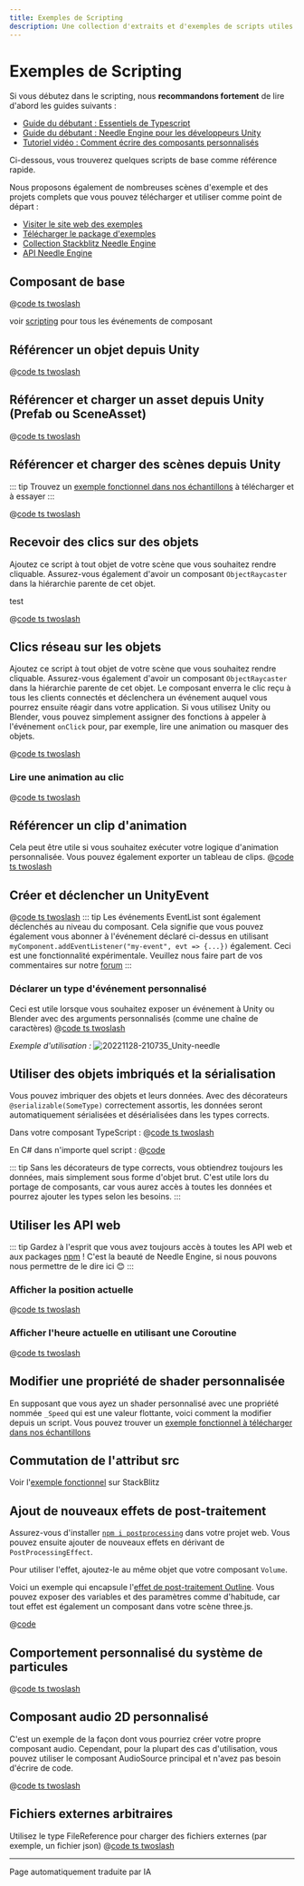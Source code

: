 ```yaml
---
title: Exemples de Scripting
description: Une collection d'extraits et d'exemples de scripts utiles.
---
```


# Exemples de Scripting

Si vous débutez dans le scripting, nous **recommandons fortement** de lire d'abord les guides suivants :

- [Guide du débutant : Essentiels de Typescript](./getting-started/typescript-essentials.md)
- [Guide du débutant : Needle Engine pour les développeurs Unity](./getting-started/for-unity-developers.md)
- [Tutoriel vidéo : Comment écrire des composants personnalisés](https://youtu.be/uf5UK0bLHlY?si=82U_2L4n2V7XL7RJ)

Ci-dessous, vous trouverez quelques scripts de base comme référence rapide.

Nous proposons également de nombreuses scènes d'exemple et des projets complets que vous pouvez télécharger et utiliser comme point de départ :
- [Visiter le site web des exemples](https://engine.needle.tools/samples?utm_source=needle_docs&utm_content=scripting_examples)
- [Télécharger le package d'exemples](https://engine.needle.tools/downloads/unity/samples)
- [Collection Stackblitz Needle Engine](https://stackblitz.com/@marwie/collections/needle-engine)
- [API Needle Engine](https://engine.needle.tools/api)

## Composant de base
<stackblitz file="@code/basic-component.ts"></stackblitz>
@[code ts twoslash](@code/basic-component.ts)

voir [scripting](scripting#lifecycle-methods) pour tous les événements de composant

## Référencer un objet depuis Unity
@[code ts twoslash](@code/component-object-reference.ts)

## Référencer et charger un asset depuis Unity (Prefab ou SceneAsset)
@[code ts twoslash](@code/component-prefab.ts)

## Référencer et charger des scènes depuis Unity
::: tip
Trouvez un [exemple fonctionnel dans nos échantillons](https://engine.needle.tools/samples/multi-scenes-(dynamic-loading)) à télécharger et à essayer
:::

@[code ts twoslash](@code/component-scene.ts)

## Recevoir des clics sur des objets
Ajoutez ce script à tout objet de votre scène que vous souhaitez rendre cliquable. Assurez-vous également d'avoir un composant `ObjectRaycaster` dans la hiérarchie parente de cet objet.

<stackblitz file="@code/component-click.ts">
test
</stackblitz>

@[code ts twoslash](@code/component-click.ts)


## Clics réseau sur les objets

Ajoutez ce script à tout objet de votre scène que vous souhaitez rendre cliquable. Assurez-vous également d'avoir un composant `ObjectRaycaster` dans la hiérarchie parente de cet objet.
Le composant enverra le clic reçu à tous les clients connectés et déclenchera un événement auquel vous pourrez ensuite réagir dans votre application. Si vous utilisez Unity ou Blender, vous pouvez simplement assigner des fonctions à appeler à l'événement `onClick` pour, par exemple, lire une animation ou masquer des objets.

@[code ts twoslash](@code/component-click-networking.ts)

### Lire une animation au clic
@[code ts twoslash](@code/component-animation-onclick.ts)

## Référencer un clip d'animation
Cela peut être utile si vous souhaitez exécuter votre logique d'animation personnalisée.
Vous pouvez également exporter un tableau de clips.
@[code ts twoslash](@code/component-animationclip.ts)


## Créer et déclencher un UnityEvent

@[code ts twoslash](@code/component-unityevent.ts)
::: tip
Les événements EventList sont également déclenchés au niveau du composant. Cela signifie que vous pouvez également vous abonner à l'événement déclaré ci-dessus en utilisant ``myComponent.addEventListener("my-event", evt => {...})`` également.
Ceci est une fonctionnalité expérimentale. Veuillez nous faire part de vos commentaires sur notre [forum](https://forum.needle.tools/?utm_source=needle_docs&utm_content=content)
:::


### Déclarer un type d'événement personnalisé
Ceci est utile lorsque vous souhaitez exposer un événement à Unity ou Blender avec des arguments personnalisés (comme une chaîne de caractères)
@[code ts twoslash](@code/component-customevent.ts)

_Exemple d'utilisation :_
![20221128-210735_Unity-needle](https://user-images.githubusercontent.com/2693840/204370950-4c89b877-90d7-4e6f-8266-3352e6da16f4.png)

## Utiliser des objets imbriqués et la sérialisation

Vous pouvez imbriquer des objets et leurs données. Avec des décorateurs `@serializable(SomeType)` correctement assortis, les données seront automatiquement sérialisées et désérialisées dans les types corrects.

Dans votre composant TypeScript :
@[code ts twoslash](@code/component-nested-serialization.ts)

En C# dans n'importe quel script :
@[code](@code/component-nested-serialization-cs.cs)

::: tip
Sans les décorateurs de type corrects, vous obtiendrez toujours les données, mais simplement sous forme d'objet brut. C'est utile lors du portage de composants, car vous aurez accès à toutes les données et pourrez ajouter les types selon les besoins.
:::

## Utiliser les API web
::: tip
Gardez à l'esprit que vous avez toujours accès à toutes les API web et aux packages [npm](https://npmjs.org) !
C'est la beauté de Needle Engine, si nous pouvons nous permettre de le dire ici 😊
:::

### Afficher la position actuelle
@[code ts twoslash](@code/component-location.ts)

### Afficher l'heure actuelle en utilisant une Coroutine
@[code ts twoslash](@code/component-time.ts)

<video-embed src="./videos/component-time.mp4" limit_height />


## Modifier une propriété de shader personnalisée

En supposant que vous ayez un shader personnalisé avec une propriété nommée `_Speed` qui est une valeur flottante, voici comment la modifier depuis un script.
Vous pouvez trouver un [exemple fonctionnel à télécharger dans nos échantillons](https://engine.needle.tools/samples/shaders/)

<!-- SAMPLE modify custom shader material property -->


## Commutation de l'attribut src

Voir l'[exemple fonctionnel](https://stackblitz.com/edit/needle-engine-cycle-src?file=index.html) sur StackBlitz


## Ajout de nouveaux effets de post-traitement

Assurez-vous d'installer [`npm i postprocessing`](https://github.com/pmndrs/postprocessing) dans votre projet web. Vous pouvez ensuite ajouter de nouveaux effets en dérivant de `PostProcessingEffect`.

Pour utiliser l'effet, ajoutez-le au même objet que votre composant `Volume`.

Voici un exemple qui encapsule l'[effet de post-traitement Outline](https://pmndrs.github.io/postprocessing/public/demo/#outline). Vous pouvez exposer des variables et des paramètres comme d'habitude, car tout effet est également un composant dans votre scène three.js.

@[code](@code/custom-post-effect.ts)


## Comportement personnalisé du système de particules


@[code ts twoslash](@code/custom-particle-system-behaviour.ts)


## Composant audio 2D personnalisé

C'est un exemple de la façon dont vous pourriez créer votre propre composant audio.
Cependant, pour la plupart des cas d'utilisation, vous pouvez utiliser le composant AudioSource principal et n'avez pas besoin d'écrire de code.

@[code ts twoslash](@code/component-2d-audio.ts)


## Fichiers externes arbitraires

Utilisez le type FileReference pour charger des fichiers externes (par exemple, un fichier json)
@[code ts twoslash](@code/component-filereference.ts)

<!-- SAMPLE receive click from HTML button
## Receiving html element click in component
-->



<!-- SAMPLE disable environment light
## Disable environment light
-->


<!-- SAMPLE using mediapipe with hands
## Use mediapipe package to control the 3D scene with hands
Make sure to install the mediapipe package. Visit the github link below to see the complete project setup.
Try it [live here](https://engine.needle.tools/samples/mediapipe-hands/) - requires a webcam/camera
-->


<!-- SAMPLE Change Color On Collision
## Change Color On Collision
-->

<!-- SAMPLE Physics Trigger Relay
## Physics Trigger Relay
Invoke events using an objects physics trigger methods
-->

<!-- SAMPLE Auto Reset
## Auto Reset
Reset an object's position automatically when it's leaving a physics trigger
-->

<!-- SAMPLE Play Audio On Collision
## Play Audio On Collision
-->

<!-- SAMPLE Set Random Color
## Set Random Color
Randomize the color of an object on start. Note that the materials are cloned in the `start` method
-->

<!-- SAMPLE Timed Spawn
## Spawn Objects Over Time
-->

---
Page automatiquement traduite par IA